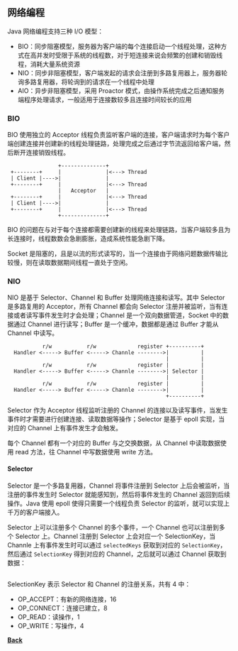 ## 网络编程

Java 网络编程支持三种 I/O 模型：
- BIO：同步阻塞模型，服务器为客户端的每个连接启动一个线程处理，这种方式在高并发时受限于系统的线程数，对于短连接来说会频繁的创建和销毁线程，消耗大量系统资源
- NIO：同步非阻塞模型，客户端发起的请求会注册到多路复用器上，服务器轮询多路复用器，将轮询到的请求在一个线程中处理
- AIO：异步非阻塞模型，采用 Proactor 模式，由操作系统完成之后通知服务端程序处理请求，一般适用于连接数较多且连接时间较长的应用


### BIO

BIO 使用独立的 Acceptor 线程负责监听客户端的连接，客户端请求时为每个客户端创建连接并创建新的线程处理链路，处理完成之后通过字节流返回给客户端，然后断开连接销毁线程。

```
                +--------------+
 +--------+     |              |<---> Thread
 | Client |---->|              |
 +--------+     |              |<---> Thread
                |   Acceptor   |
 +--------+     |              |<---> Thread
 | Client |---->|              |
 +--------+     |              |<---> Thread
                +--------------+
```
BIO 的问题在与对于每个连接都需要创建新的线程来处理链路，当客户端较多且为长连接时，线程数数会急剧膨胀，造成系统性能急剧下降。

Socket 是阻塞的，且是以流的形式读写的，当一个连接由于网络问题数据传输比较慢，则在读取数据期间线程一直处于空闲。

### NIO

NIO 是基于 Selector、Channel 和 Buffer 处理网络连接和读写。其中 Selector 是多路复用的 Acceptor，所有 Channel 都会向 Selector 注册并被监听，当有连接或者读写事件发生时才会处理；Channel 是一个双向数据管道，Socket 中的数据通过 Channel 进行读写；Buffer 是一个缓冲，数据都是通过 Buffer 才能从 Channel 中读写。

```
           r/w           r/w             register +----------+
  Handler <-----> Buffer <-----> Channle -------->|          |
                                                  |          |
           r/w           r/w             register |          |
  Handler <-----> Buffer <-----> Channle -------->| Selector |
                                                  |          |
           r/w           r/w             register |          |
  Handler <-----> Buffer <-----> Channle -------->|          |
                                                  +----------+
```
Selector 作为 Acceptor 线程监听注册的 Channel 的连接以及读写事件，当发生事件时才需要进行创建连接、读取数据等操作；Selector 是基于 epoll 实现，当对应的 Channel 上有事件发生才会触发。

每个 Channel 都有一个对应的 Buffer 与之交换数据，从 Channel 中读取数据使用 read 方法，往 Channel 中写数据使用 write 方法。 

#### Selector

Selector 是一个多路复用器，Channel 将事件注册到 Selector 上后会被监听，当注册的事件发生时 Selector 就能感知到，然后将事件发生的 Channel 返回到后续操作。Java 使用 epoll 使得只需要一个线程负责 Selector 的监听，就可以实现上千万的客户端接入。

Selector 上可以注册多个 Channel 的多个事件，一个 Channel 也可以注册到多个 Selector 上。Channel 注册到 Selector 上会对应一个 SelectionKey，当 Channle 上有事件发生时可以通过 ```selectedKeys``` 获取到对应的 ```SelectionKey```，然后通过 ```SelectionKey``` 得到对应的 Channel，之后就可以通过 Channel 获取到数据：
```java

```

SelectionKey 表示 Selector 和 Channel 的注册关系，共有 4 中：
- OP_ACCEPT：有新的网络连接，16
- OP_CONNECT：连接已建立，8
- OP_READ：读操作，1
- OP_WRITE：写操作，4

**[Back](../)**